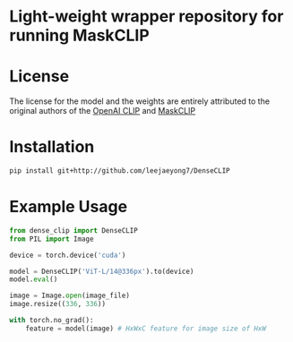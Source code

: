 # Light-weight wrapper repository for running MaskCLIP

# License
The license for the model and the weights are entirely attributed to the original authors of the [OpenAI CLIP](https://github.com/OpenAI/clip) and [MaskCLIP](https://github.com/chongzhou96/MaskCLIP)

# Installation
```bash
pip install git+http://github.com/leejaeyong7/DenseCLIP
```

# Example Usage
```python
from dense_clip import DenseCLIP
from PIL import Image

device = torch.device('cuda')

model = DenseCLIP('ViT-L/14@336px').to(device)
model.eval()

image = Image.open(image_file)
image.resize((336, 336))

with torch.no_grad():
    feature = model(image) # HxWxC feature for image size of HxW
```